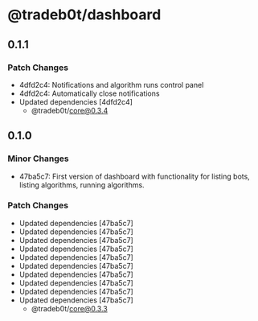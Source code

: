 # @tradeb0t/dashboard

## 0.1.1

### Patch Changes

- 4dfd2c4: Notifications and algorithm runs control panel
- 4dfd2c4: Automatically close notifications
- Updated dependencies [4dfd2c4]
  - @tradeb0t/core@0.3.4

## 0.1.0

### Minor Changes

- 47ba5c7: First version of dashboard with functionality for listing bots, listing algorithms, running algorithms.

### Patch Changes

- Updated dependencies [47ba5c7]
- Updated dependencies [47ba5c7]
- Updated dependencies [47ba5c7]
- Updated dependencies [47ba5c7]
- Updated dependencies [47ba5c7]
- Updated dependencies [47ba5c7]
- Updated dependencies [47ba5c7]
- Updated dependencies [47ba5c7]
- Updated dependencies [47ba5c7]
- Updated dependencies [47ba5c7]
  - @tradeb0t/core@0.3.3
